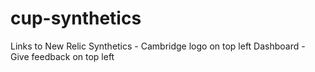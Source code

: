 # cup-synthetics

Links to New Relic
Synthetics - Cambridge logo on top left
Dashboard - Give feedback on top left
